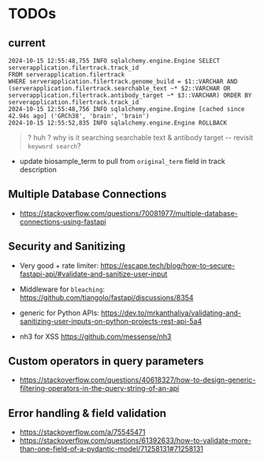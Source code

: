 # TODOs



## current

```log
2024-10-15 12:55:48,755 INFO sqlalchemy.engine.Engine SELECT serverapplication.filertrack.track_id 
FROM serverapplication.filertrack 
WHERE serverapplication.filertrack.genome_build = $1::VARCHAR AND (serverapplication.filertrack.searchable_text ~* $2::VARCHAR OR serverapplication.filertrack.antibody_target ~* $3::VARCHAR) ORDER BY serverapplication.filertrack.track_id
2024-10-15 12:55:48,756 INFO sqlalchemy.engine.Engine [cached since 42.94s ago] ('GRCh38', 'brain', 'brain')
2024-10-15 12:55:52,835 INFO sqlalchemy.engine.Engine ROLLBACK
```

> ? huh ? why is it searching searchable text & antibody target -- revisit `keyword search`?

* update biosample_term to pull from `original_term` field in track description

## Multiple Database Connections

* <https://stackoverflow.com/questions/70081977/multiple-database-connections-using-fastapi>

## Security and Sanitizing

* Very good + rate limiter: <https://escape.tech/blog/how-to-secure-fastapi-api/#validate-and-sanitize-user-input>
* Middleware for `bleaching`: https://github.com/tiangolo/fastapi/discussions/8354
* generic for Python APIs: https://dev.to/mrkanthaliya/validating-and-sanitizing-user-inputs-on-python-projects-rest-api-5a4

* nh3 for XSS <https://github.com/messense/nh3>

## Custom operators in query parameters

* <https://stackoverflow.com/questions/40618327/how-to-design-generic-filtering-operators-in-the-query-string-of-an-api>

## Error handling & field validation

* <https://stackoverflow.com/a/75545471>
* <https://stackoverflow.com/questions/61392633/how-to-validate-more-than-one-field-of-a-pydantic-model/71258131#71258131>
